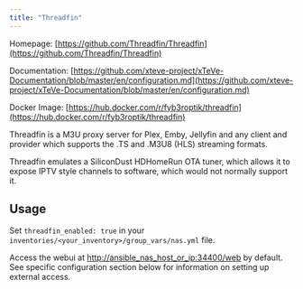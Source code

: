 ```yaml
---
title: "Threadfin"
---
```


Homepage: [https://github.com/Threadfin/Threadfin](https://github.com/Threadfin/Threadfin)

Documentation: [https://github.com/xteve-project/xTeVe-Documentation/blob/master/en/configuration.md](https://github.com/xteve-project/xTeVe-Documentation/blob/master/en/configuration.md)

Docker Image: [https://hub.docker.com/r/fyb3roptik/threadfin](https://hub.docker.com/r/fyb3roptik/threadfin)

Threadfin is a M3U proxy server for Plex, Emby, Jellyfin and any client and provider which supports the .TS and .M3U8 (HLS) streaming formats.

Threadfin emulates a SiliconDust HDHomeRun OTA tuner, which allows it to expose IPTV style channels to software, which would not normally support it.

## Usage

Set `threadfin_enabled: true` in your `inventories/<your_inventory>/group_vars/nas.yml` file.

Access the webui at [http://ansible_nas_host_or_ip:34400/web](http://ansible_nas_host_or_ip:34400/web) by default. See specific configuration section below for information on setting up external access.
